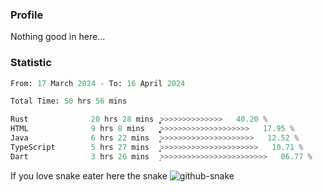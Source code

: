 ### Profile 

Nothing good in here...

### Statistic
<!--START_SECTION:waka-->

```python
From: 17 March 2024 - To: 16 April 2024

Total Time: 50 hrs 56 mins

Rust              20 hrs 28 mins  ͎͎͎͎͎͎͎͎͎͎͙>>>>>>>>>>>>>>   40.20 %
HTML              9 hrs 8 mins    ͎͎͎͎͚>>>>>>>>>>>>>>>>>>>>   17.95 %
Java              6 hrs 22 mins   ͎͎͎͙>>>>>>>>>>>>>>>>>>>>>   12.52 %
TypeScript        5 hrs 27 mins   ͎͎̝>>>>>>>>>>>>>>>>>>>>>>   10.71 %
Dart              3 hrs 26 mins   ͎>>>>>>>>>>>>>>>>>>>>>>>>   06.77 %
```

<!--END_SECTION:waka-->

If you love snake eater here the snake 
<picture>
  <source media="(prefers-color-scheme: dark)" srcset="https://github.com/pradana4648/pradana4648/blob/c0566a83ca6ea5f2e46bab00e717c4c82b4b5c4c/github-contribution-grid-snake-dark.svg" />
  <source media="(prefers-color-scheme: light)" srcset="https://github.com/pradana4648/pradana4648/blob/c0566a83ca6ea5f2e46bab00e717c4c82b4b5c4c/github-contribution-grid-snake.svg" />
  <img alt="github-snake" src="https://github.com/pradana4648/pradana4648/blob/c0566a83ca6ea5f2e46bab00e717c4c82b4b5c4c/github-contribution-grid-snake.svg" />
</picture>
